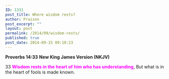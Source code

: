 ```yaml
---
ID: 1331
post_title: Where wisdom rests?
author: Praison
post_excerpt: ""
layout: post
permalink: /2014/09/wisdom-rests/
published: true
post_date: 2014-09-15 09:10:23
---
```

<strong>Proverbs 14:33</strong>
<strong> New King James Version (NKJV)</strong>

33 <span style="color: #ff00ff;"><strong>Wisdom rests in the heart of him who has understanding</strong></span>,
But what is in the heart of fools is made known.